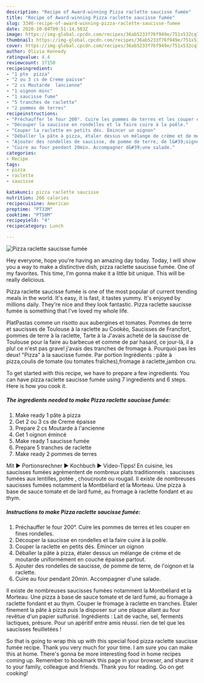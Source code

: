 ```yaml
---
description: "Recipe of Award-winning Pizza raclette saucisse fumée"
title: "Recipe of Award-winning Pizza raclette saucisse fumée"
slug: 3346-recipe-of-award-winning-pizza-raclette-saucisse-fumee
date: 2020-10-04T09:51:14.503Z
image: https://img-global.cpcdn.com/recipes/36ab5233f76f949e/751x532cq70/pizza-raclette-saucisse-fumee-photo-principale-de-la-recette.jpg
thumbnail: https://img-global.cpcdn.com/recipes/36ab5233f76f949e/751x532cq70/pizza-raclette-saucisse-fumee-photo-principale-de-la-recette.jpg
cover: https://img-global.cpcdn.com/recipes/36ab5233f76f949e/751x532cq70/pizza-raclette-saucisse-fumee-photo-principale-de-la-recette.jpg
author: Olivia Kennedy
ratingvalue: 4.4
reviewcount: 37150
recipeingredient:
- "1 pte  pizza"
- "2 ou 3 cs de Creme paisse"
- "2 cs Moutarde  lancienne"
- "1 oignon minc"
- "1 saucisse fume"
- "5 tranches de raclette"
- "2 pommes de terres"
recipeinstructions:
- "Préchauffer le four 200°. Cuire les pommes de terres et les couper en fines rondelles."
- "Découper la saucisse en rondelles et la faire cuire à la poêle."
- "Couper la raclette en petits dés. Émincer un oignon"
- "Déballer la pâte à pizza, étaler dessus un mélange de crème et de moutarde uniformément en couche épaisse partout."
- "Ajouter des rondelles de saucisse, de pomme de terre, de l&#39;oignon et la raclette."
- "Cuire au four pendant 20min. Accompagner d&#39;une salade."
categories:
- Recipe
tags:
- pizza
- raclette
- saucisse

katakunci: pizza raclette saucisse 
nutrition: 266 calories
recipecuisine: American
preptime: "PT33M"
cooktime: "PT50M"
recipeyield: "4"
recipecategory: Lunch

---
```



![Pizza raclette saucisse fumée](https://img-global.cpcdn.com/recipes/36ab5233f76f949e/751x532cq70/pizza-raclette-saucisse-fumee-photo-principale-de-la-recette.jpg)

Hey everyone, hope you're having an amazing day today. Today, I will show you a way to make a distinctive dish, pizza raclette saucisse fumée. One of my favorites. This time, I'm gonna make it a little bit unique. This will be really delicious.

Pizza raclette saucisse fumée is one of the most popular of current trending meals in the world. It's easy, it is fast, it tastes yummy. It's enjoyed by millions daily. They're nice and they look fantastic. Pizza raclette saucisse fumée is something that I've loved my whole life.

PlatPastas comme un risotto aux aubergines et tomates. Pommes de terre et saucisses de Toulouse à la raclette au Cookéo, Saucisses de Francfort, pommes de terre à la raclette, Tarte à la J&#39;avais acheté de la saucisse de Toulouse pour la faire au barbecue et comme de par hasard, ce jour-là, il a plu! ce n&#39;est pas grave! j&#39;avais des tranches de fromage à. Pourquoi pas les deux! &#34;Pizza&#34; à la saucisse fumée. Par portion Ingrédients : pâte à pizza,coulis de tomate (ou tomates fraîches),fromage à raclette,jambon cru.


To get started with this recipe, we have to prepare a few ingredients. You can have pizza raclette saucisse fumée using 7 ingredients and 6 steps. Here is how you cook it.

<!--inarticleads1-->

##### The ingredients needed to make Pizza raclette saucisse fumée:

1. Make ready 1 pâte à pizza
1. Get 2 ou 3 cs de Creme épaisse
1. Prepare 2 cs Moutarde à l&#39;ancienne
1. Get 1 oignon émincé
1. Make ready 1 saucisse fumée
1. Prepare 5 tranches de raclette
1. Make ready 2 pommes de terres


Mit ► Portionsrechner ► Kochbuch ► Video-Tipps! En cuisine, les saucisses fumées agrémentent de nombreux plats traditionnels : saucisses fumées aux lentilles, potée , choucroute ou rougail. Il existe de nombreuses saucisses fumées notamment la Montbéliard et la Morteau. Une pizza à base de sauce tomate et de lard fumé, au fromage à raclette fondant et au thym. 

<!--inarticleads2-->

##### Instructions to make Pizza raclette saucisse fumée:

1. Préchauffer le four 200°. Cuire les pommes de terres et les couper en fines rondelles.
1. Découper la saucisse en rondelles et la faire cuire à la poêle.
1. Couper la raclette en petits dés. Émincer un oignon
1. Déballer la pâte à pizza, étaler dessus un mélange de crème et de moutarde uniformément en couche épaisse partout.
1. Ajouter des rondelles de saucisse, de pomme de terre, de l&#39;oignon et la raclette.
1. Cuire au four pendant 20min. Accompagner d&#39;une salade.


Il existe de nombreuses saucisses fumées notamment la Montbéliard et la Morteau. Une pizza à base de sauce tomate et de lard fumé, au fromage à raclette fondant et au thym. Couper le fromage à raclette en tranches. Étaler finement la pâte à pizza puis la disposer sur une plaque allant au four revêtue d&#39;un papier sulfurisé. Ingrédients : Lait de vache, sel, ferments lactiques, présure. Pour un apéritif entre amis réussi. rien de tel que les saucisses feuilletées ! 

So that is going to wrap this up with this special food pizza raclette saucisse fumée recipe. Thank you very much for your time. I am sure you can make this at home. There's gonna be more interesting food in home recipes coming up. Remember to bookmark this page in your browser, and share it to your family, colleague and friends. Thank you for reading. Go on get cooking!
